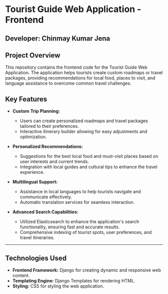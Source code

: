 # Tourist Guide Web Application - Frontend

## Developer: Chinmay Kumar Jena

## Project Overview

This repository contains the frontend code for the Tourist Guide Web Application. The application helps tourists create custom roadmaps or travel packages, providing recommendations for local food, places to visit, and language assistance to overcome common travel challenges.

## Key Features

- **Custom Trip Planning:**
  - Users can create personalized roadmaps and travel packages tailored to their preferences.
  - Interactive itinerary builder allowing for easy adjustments and optimization.

- **Personalized Recommendations:**
  - Suggestions for the best local food and must-visit places based on user interests and current trends.
  - Integration with local guides and cultural tips to enhance the travel experience.

- **Multilingual Support:**
  - Assistance in local languages to help tourists navigate and communicate effectively.
  - Automatic translation services for seamless interaction.

- **Advanced Search Capabilities:**
  - Utilized Elasticsearch to enhance the application's search functionality, ensuring fast and accurate results.
  - Comprehensive indexing of tourist spots, user preferences, and travel itineraries.

---

## Technologies Used

- **Frontend Framework:** Django for creating dynamic and responsive web content.
- **Templating Engine:** Django Templates for rendering HTML.
- **Styling:** CSS for styling the web application.
